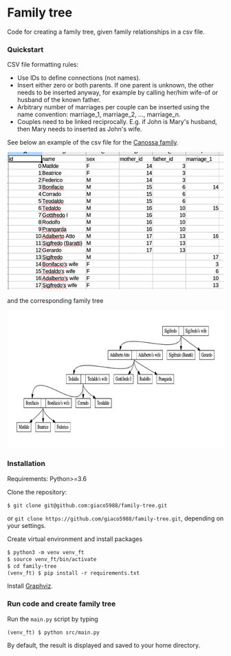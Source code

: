 # Family tree
Code for creating a family tree, given family relationships in a csv file.

### Quickstart

CSV file formatting rules:
* Use IDs to define connections (not names).
* Insert either zero or both parents. If one parent is unknown, the other needs to be inserted anyway, for example by
calling her/him wife-of or husband of the known father.
* Arbitrary number of marriages per couple can be inserted using the name convention: marriage_1, marriage_2, ..., 
marriage_n.
* Couples need to be linked reciprocally. E.g. if John is Mary's husband, then Mary needs to inserted as John's wife.

See below an example of the csv file for the [Canossa family](https://it.wikipedia.org/wiki/Canossa_(famiglia)#Genealogia_essenziale).

<img src="docs/sample_csv.png" height="320">

and the corresponding family tree

<img src="docs/sample_render.png" height="320">

### Installation
Requirements: Python>=3.6

Clone the repository:
```bash
$ git clone git@github.com:giaco5988/family-tree.git
```
or `git clone https://github.com/giaco5988/family-tree.git`, depending on your settings.

Create virtual environment and install packages
```
$ python3 -m venv venv_ft
$ source venv_ft/bin/activate
$ cd family-tree
(venv_ft) $ pip install -r requirements.txt
```

Install [Graphviz](https://www.graphviz.org/download/).

### Run code and create family tree

Run the `main.py` script by typing
```
(venv_ft) $ python src/main.py
```
By default, the result is displayed and saved to your home directory.
